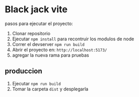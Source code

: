 # Black jack vite 

pasos para ejecutar el proyecto:


1. Clonar repositorio
2. Ejecutar ```npm install``` para recontruir los modulos de node 
3. Correr el devserver ```npm run build```
4. Abrir el proyecto en: ```http://localhost:5173/```
5. agregar la nueva rama para pruebas
## produccion

1. Ejecutar  ```npm run build```
2. Tomar la carpeta ```dist``` y desplegarla
